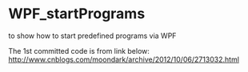 WPF_startPrograms
=================

to show how to start predefined programs via WPF

The 1st committed code is from link below:
http://www.cnblogs.com/moondark/archive/2012/10/06/2713032.html
